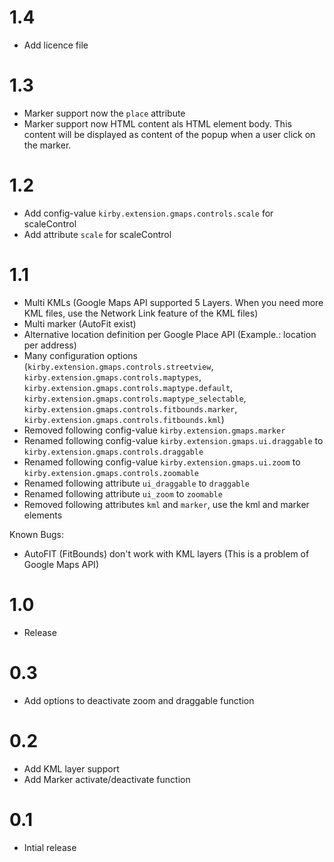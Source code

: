 # 1.4

- Add licence file

# 1.3

- Marker support now the `place` attribute
- Marker support now HTML content als HTML element body. This content will be displayed as content of the popup when a user click on the marker.

# 1.2

- Add config-value `kirby.extension.gmaps.controls.scale` for scaleControl
- Add attribute `scale` for scaleControl

# 1.1

- Multi KMLs (Google Maps API supported 5 Layers. When you need more KML files, use the Network Link feature of the KML files)
- Multi marker (AutoFit exist)
- Alternative location definition per Google Place API (Example.: location per address)
- Many configuration options (`kirby.extension.gmaps.controls.streetview`, `kirby.extension.gmaps.controls.maptypes`, `kirby.extension.gmaps.controls.maptype.default`, `kirby.extension.gmaps.controls.maptype_selectable`, `kirby.extension.gmaps.controls.fitbounds.marker`, `kirby.extension.gmaps.controls.fitbounds.kml`)
- Removed following config-value `kirby.extension.gmaps.marker`
- Renamed following config-value `kirby.extension.gmaps.ui.draggable` to `kirby.extension.gmaps.controls.draggable`
- Renamed following config-value `kirby.extension.gmaps.ui.zoom` to `kirby.extension.gmaps.controls.zoomable`
- Renamed following attribute `ui_draggable` to `draggable`
- Renamed following attribute `ui_zoom` to `zoomable`
- Removed following attributes `kml` and `marker`, use the kml and marker elements

Known Bugs:
- AutoFIT (FitBounds) don't work with KML layers (This is a problem of Google Maps API)

# 1.0

- Release

# 0.3

- Add options to deactivate zoom and draggable function

# 0.2

- Add KML layer support
- Add Marker activate/deactivate function

# 0.1

- Intial release